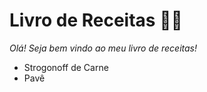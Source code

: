 # Livro de Receitas :man_cook:



_Olá! Seja bem vindo ao meu livro de receitas!_

- Strogonoff de Carne
- Pavê



